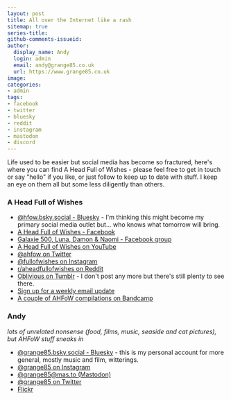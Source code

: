 ```yaml
---
layout: post
title: All over the Internet like a rash
sitemap: true
series-title:
github-comments-issueid:
author:
  display_name: Andy
  login: admin
  email: andy@grange85.co.uk
  url: https://www.grange85.co.uk
image:
categories:
- admin
tags:
- facebook
- twitter
- bluesky
- reddit
- instagram
- mastodon
- discord
---
```

Life used to be easier but social media has become so fractured, here's where you can find A Head Full of Wishes - please feel free to get in touch or say "hello" if you like, or just follow to keep up to date with stuff. I keep an eye on them all but some less diligently than others.

### A Head Full of Wishes

 - [@hfow.bsky.social - Bluesky](https://bsky.app/profile/ahfow.bsky.social) - I'm thinking this might become my primary social media outlet but... who knows what tomorrow will bring.
 - [A Head Full of Wishes - Facebook](https://www.facebook.com/fullofwishes)
 - [Galaxie 500, Luna, Damon & Naomi - Facebook group](https://www.facebook.com/groups/aheadfullofwishes)
 - [A Head Full of Wishes on YouTube](https://www.youtube.com/@ahfow) 
 - [@ahfow on Twitter](https://twitter.com/ahfow)
 - [@fullofwishes on Instagram](https://www.instagram.com/fullofwishes/)
 - [r/aheadfullofwishes on Reddit](https://www.reddit.com/r/aheadfullofwishes/)
 - [Oblivious on Tumblr](https://oblivious.fullofwishes.co.uk/) - I don't post any more but there's still plenty to see there.
 - [Sign up for a weekly email update](http://eepurl.com/hvmzyH)
 - [A couple of AHFoW compilations on Bandcamp](https://aheadfullofwishes.bandcamp.com/)

### Andy
_lots of unrelated nonsense (food, films, music, seaside and cat pictures), but AHFoW stuff sneaks in_

 - [@grange85.bsky.social - Bluesky](https://bsky.app/profile/grange85.bsky.social) - this is my personal account for more general, mostly music and film, witterings.
 - [@grange85 on Instagram](https://www.instagram.com/grange85/)
 - [@grange85@mas.to (Mastodon)](https://mas.to/@grange85/)
 - [@grange85 on Twitter](https://twitter.com/grange85)
 - [Flickr](https://www.flickr.com/photos/grange85/)

